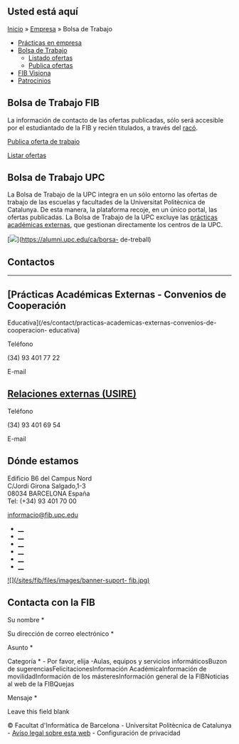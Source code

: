 ## Usted está aquí

[Inicio](/es) » [Empresa](/es/empresa) » Bolsa de Trabajo

  * [Prácticas en empresa](/es/empresa/practicas-en-empresa)
  * [Bolsa de Trabajo](/es/empresa/bolsa-de-trabajo)
    * [Listado ofertas](/es/empresa/bolsa-de-trabajo/listado-ofertas)
    * [Publica ofertas](/es/empresa/bolsa-de-trabajo/publica-ofertas)
  * [FIB Visiona](/es/empresa/fib-visiona)
  * [Patrocinios](/es/empresa/patrocinios)

## Bolsa de Trabajo FIB

La información de contacto de las ofertas publicadas, sólo será accesible por
el estudiantado de la FIB y recién titulados, a través del
[racó](http://raco.fib.upc.edu/).

[Publica oferta de trabajo](/es/empresa/bolsa-de-trabajo/publica-ofertas)

[Listar ofertas](/es/empresa/bolsa-de-trabajo/listado-ofertas)

## Bolsa de Trabajo UPC

La Bolsa de Trabajo de la UPC integra en un sólo entorno las ofertas de
trabajo de las escuelas y facultades de la Universitat Politècnica de
Catalunya. De esta manera, la plataforma recoje, en un único portal, las
ofertas publicadas. La Bolsa de Trabajo de la UPC excluye las [prácticas
académicas externas](/es/empresa/practicas-en-empresa), que gestionan
directamente los centros de la UPC.

[![](/sites/fib/files/images/empresa/borsatreballupc_juny-2014.jpg)](https://alumni.upc.edu/ca/borsa-
de-treball)



## Contactos

* * *

## [Prácticas Académicas Externas - Convenios de Cooperación
Educativa](/es/contact/practicas-academicas-externas-convenios-de-cooperacion-
educativa)

Teléfono

(34) 93 401 77 22

E-mail

## [Relaciones externas (USIRE)](/es/contact/relaciones-externas-usire)

Teléfono

(34) 93 401 69 54

E-mail

## Dónde estamos

Edificio B6 del Campus Nord  
C/Jordi Girona Salgado,1-3  
08034 BARCELONA España  
Tel: (+34) 93 401 70 00

[informacio@fib.upc.edu](mailto:informacio@fib.upc.edu)

  * [__](/es/noticies/rss.rss)
  * [__](https://www.facebook.com/fib.upc)
  * [__](https://twitter.com/fib_upc)
  * [__](https://www.flickr.com/photos/fib-upc/albums)
  * [__](https://www.youtube.com/user/mediafib)
  * [__](https://www.instagram.com/fib.upc/)

[![](/sites/fib/files/images/banner-suport-
fib.jpg)](http://suport.fib.upc.edu)

## Contacta con la FIB

Su nombre *

Su dirección de correo electrónico *

Asunto *

Categoría * \- Por favor, elija -Aulas, equipos y servicios informáticosBuzon
de sugerenciasFelicitacionesInformación AcadémicaInformación de
movilidadInformación de los másteresInformación general de la FIBNoticias al
web de la FIBQuejas

Mensaje *

Leave this field blank

© Facultat d'Informàtica de Barcelona - Universitat Politècnica de Catalunya -
[Avíso legal sobre esta web](/es/aviso-legal-sobre-esta-web) \- Configuración
de privacidad


